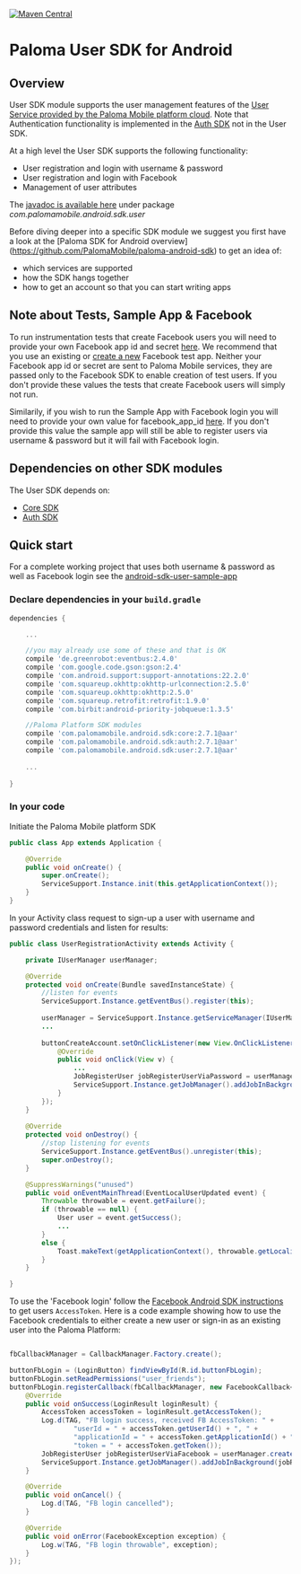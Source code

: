 [![Maven Central](https://maven-badges.herokuapp.com/maven-central/com.palomamobile.android.sdk/user/badge.svg)](https://maven-badges.herokuapp.com/maven-central/com.palomamobile.android.sdk/user)

# Paloma User SDK for Android

## Overview
User SDK module supports the user management features of the [User Service provided by the Paloma Mobile platform cloud](http://54.251.112.144/docs/user-service/index.html#_service_description). 
Note that Authentication functionality is implemented in the [Auth SDK](../palomamobile-android-sdk-auth)
not in the User SDK.

At a high level the User SDK supports the following functionality:

* User registration and login with username & password
* User registration and login with Facebook
* Management of user attributes

The [javadoc is available here](http://palomamobile.github.io/paloma-android-sdk/docs/index.html) under package _com.palomamobile.android.sdk.user_

Before diving deeper into a specific SDK module we suggest you first have a look at the [Paloma SDK for Android overview]
 (https://github.com/PalomaMobile/paloma-android-sdk) to get an idea of:

* which services are supported
* how the SDK hangs together
* how to get an account so that you can start writing apps

## Note about Tests, Sample App & Facebook
To run instrumentation tests that create Facebook users you will need to provide your own Facebook app id and secret [here](./android-sdk-user-library/src/androidTest/res/values/strings.xml).
We recommend that you use an existing or [create a new](https://developers.facebook.com/quickstarts/?platform=android) Facebook test app.
Neither your Facebook app id or secret are sent to Paloma Mobile services, they are passed only to the Facebook SDK to enable
creation of test users. If you don't provide these values the tests that create Facebook users will simply not run.

Similarily, if you wish to run the Sample App with Facebook login you will need to provide your own value 
for facebook_app_id [here](./android-sdk-user-sample-app/src/main/res/values/strings.xml). If you don't provide this 
value the sample app will still be able to register users via username & password but it will fail with Facebook login.  

## Dependencies on other SDK modules
The User SDK depends on:

* [Core SDK](../palomamobile-android-sdk-core)
* [Auth SDK](../palomamobile-android-sdk-auth)


## Quick start

For a complete working project that uses both username & password as well as Facebook login see the [android-sdk-user-sample-app](../palomamobile-android-sdk-user/android-sdk-user-sample-app)

### Declare dependencies in your `build.gradle`

```groovy
dependencies {

    ...

    //you may already use some of these and that is OK
    compile 'de.greenrobot:eventbus:2.4.0'
    compile 'com.google.code.gson:gson:2.4'
    compile 'com.android.support:support-annotations:22.2.0'
    compile 'com.squareup.okhttp:okhttp-urlconnection:2.5.0'
    compile 'com.squareup.okhttp:okhttp:2.5.0'
    compile 'com.squareup.retrofit:retrofit:1.9.0'
    compile 'com.birbit:android-priority-jobqueue:1.3.5'

    //Paloma Platform SDK modules
    compile 'com.palomamobile.android.sdk:core:2.7.1@aar'
    compile 'com.palomamobile.android.sdk:auth:2.7.1@aar'
    compile 'com.palomamobile.android.sdk:user:2.7.1@aar'
    
    ...
    
}
```

### In your code

Initiate the Paloma Mobile platform SDK

```java
public class App extends Application {

    @Override
    public void onCreate() {
        super.onCreate();
        ServiceSupport.Instance.init(this.getApplicationContext());
    }
}

```

In your Activity class request to sign-up a user with username and password credentials and listen for results:

```java
public class UserRegistrationActivity extends Activity {

    private IUserManager userManager;

    @Override
    protected void onCreate(Bundle savedInstanceState) {
        //listen for events
        ServiceSupport.Instance.getEventBus().register(this);
        
        userManager = ServiceSupport.Instance.getServiceManager(IUserManager.class);
        ...
        
        buttonCreateAccount.setOnClickListener(new View.OnClickListener() {
            @Override
            public void onClick(View v) {
                ...
                JobRegisterUser jobRegisterUserViaPassword = userManager.createJobRegisterUserViaPassword(userName, password);
                ServiceSupport.Instance.getJobManager().addJobInBackground(jobRegisterUserViaPassword);
            }
        });
    }
    
    @Override
    protected void onDestroy() {
        //stop listening for events
        ServiceSupport.Instance.getEventBus().unregister(this);
        super.onDestroy();
    }

    @SuppressWarnings("unused")
    public void onEventMainThread(EventLocalUserUpdated event) {
        Throwable throwable = event.getFailure();
        if (throwable == null) {
            User user = event.getSuccess();
            ...
        }
        else {
            Toast.makeText(getApplicationContext(), throwable.getLocalizedMessage(), Toast.LENGTH_SHORT).show();
        }
    }

}
```

To use the 'Facebook login' follow the [Facebook Android SDK instructions](https://developers.facebook.com/docs/facebook-login/android) 
to get users `AccessToken`. Here is a code example showing how to use the Facebook credentials to either create a new 
user or sign-in as an existing user into the Paloma Platform:
 
```java

fbCallbackManager = CallbackManager.Factory.create();

buttonFbLogin = (LoginButton) findViewById(R.id.buttonFbLogin);
buttonFbLogin.setReadPermissions("user_friends");
buttonFbLogin.registerCallback(fbCallbackManager, new FacebookCallback<LoginResult>() {
    @Override
    public void onSuccess(LoginResult loginResult) {
        AccessToken accessToken = loginResult.getAccessToken();
        Log.d(TAG, "FB login success, received FB AccessToken: " +
                "userId = " + accessToken.getUserId() + ", " +
                "applicationId = " + accessToken.getApplicationId() + ", " +
                "token = " + accessToken.getToken());
        JobRegisterUser jobRegisterUserViaFacebook = userManager.createJobRegisterUserViaFacebook(accessToken.getUserId(), accessToken.getToken());
        ServiceSupport.Instance.getJobManager().addJobInBackground(jobRegisterUserViaFacebook);
    }

    @Override
    public void onCancel() {
        Log.d(TAG, "FB login cancelled");
    }

    @Override
    public void onError(FacebookException exception) {
        Log.w(TAG, "FB login throwable", exception);
    }
});
```     
